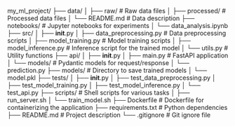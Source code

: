 my_ml_project/
├── data/
│   ├── raw/                     # Raw data files
│   ├── processed/               # Processed data files
│   └── README.md                # Data description
├── notebooks/                   # Jupyter notebooks for experiments
│   └── data_analysis.ipynb
├── src/
│   ├── __init__.py
│   ├── data_preprocessing.py    # Data preprocessing scripts
│   ├── model_training.py        # Model training scripts
│   ├── model_inference.py       # Inference script for the trained model
│   └── utils.py                 # Utility functions
├── api/
│   ├── __init__.py
│   ├── main.py                  # FastAPI application
│   └── models/                  # Pydantic models for request/response
│       └── prediction.py
├── models/                      # Directory to save trained models
│   └── model.pkl
├── tests/
│   ├── __init__.py
│   ├── test_data_preprocessing.py
│   ├── test_model_training.py
│   ├── test_model_inference.py
│   └── test_api.py
├── scripts/                     # Shell scripts for various tasks
│   ├── run_server.sh
│   └── train_model.sh
├── Dockerfile                   # Dockerfile for containerizing the application
├── requirements.txt             # Python dependencies
├── README.md                    # Project description
└── .gitignore                   # Git ignore file
